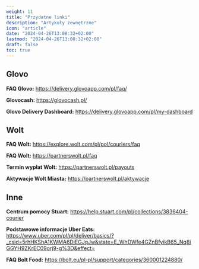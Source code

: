 ```yaml
---
weight: 11
title: "Przydatne linki"
description: "Artykuły zewnętrzne"
icon: "article"
date: "2024-04-26T13:08:32+02:00"
lastmod: "2024-04-26T13:08:32+02:00"
draft: false
toc: true
---
```



## Glovo

**FAQ Glovo:** https://delivery.glovoapp.com/pl/faq/

**Glovocash:** https://glovocash.pl/

**Glovo Delivery Dashboard:** https://delivery.glovoapp.com/pl/my-dashboard

## Wolt

**FAQ Wolt:** https://explore.wolt.com/pl/pol/couriers/faq

**FAQ Wolt:** https://partnerswolt.pl/faq

**Termin wypłat Wolt:** https://partnerswolt.pl/payouts

**Aktywacje Wolt Miasta:** https://partnerswolt.pl/aktywacje

## Inne

**Centrum pomocy Stuart:** https://help.stuart.com/pl/collections/3836404-courier

**Podstawowe informacje Uber Eats:** https://www.uber.com/pl/pl/deliver/basics/?_csid=5rhHKShA1KWMA6DiEGJqJw&state=E_WhDWfe4GZnBfyikB65_Nq8iGGYH9ZKrEC09orj9-g%3D&effect=

**FAQ Bolt Food:** https://bolt.eu/pl-pl/support/categories/360001224880/

